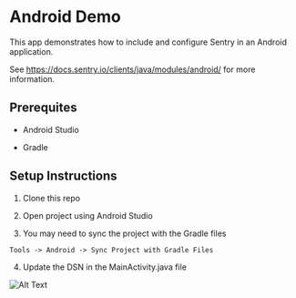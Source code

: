 # Android Demo 

This app demonstrates how to include and configure Sentry in an Android application. 

See https://docs.sentry.io/clients/java/modules/android/ for more information.


## Prerequites  

* Android Studio

* Gradle


## Setup Instructions
1. Clone this repo

2. Open project using Android Studio

3. You may need to sync the project with the Gradle files 
```
Tools -> Android -> Sync Project with Gradle Files

```
4. Update the DSN in the MainActivity.java file

![Alt Text](android-demo.gif)
